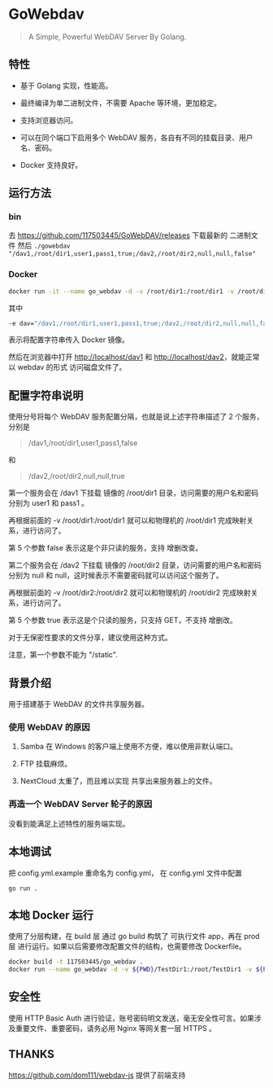 # GoWebdav

> A Simple, Powerful WebDAV Server By Golang.

## 特性

- 基于 Golang 实现，性能高。

- 最终编译为单二进制文件，不需要 Apache 等环境，更加稳定。

- 支持浏览器访问。

- 可以在同个端口下启用多个 WebDAV 服务，各自有不同的挂载目录、用户名、密码。

- Docker 支持良好。

## 运行方法

### bin

去 <https://github.com/117503445/GoWebDAV/releases> 下载最新的 二进制文件
然后 `./gowebdav "/dav1,/root/dir1,user1,pass1,true;/dav2,/root/dir2,null,null,false"`

### Docker

```sh
docker run -it --name go_webdav -d -v /root/dir1:/root/dir1 -v /root/dir2:/root/dir2 -e dav="/dav1,/root/dir1,user1,pass1,true;/dav2,/root/dir2,null,null,false" -p 80:80 --restart=unless-stopped 117503445/go_webdav
```

其中

```sh
-e dav="/dav1,/root/dir1,user1,pass1,true;/dav2,/root/dir2,null,null,false"
```

表示将配置字符串传入 Docker 镜像。

然后在浏览器中打开 <http://localhost/dav1> 和 <http://localhost/dav2>，就能正常以 webdav 的形式 访问磁盘文件了。

## 配置字符串说明

使用分号将每个 WebDAV 服务配置分隔，也就是说上述字符串描述了 2 个服务，分别是

> /dav1,/root/dir1,user1,pass1,false

和

> /dav2,/root/dir2,null,null,true

第一个服务会在 /dav1 下挂载 镜像的 /root/dir1 目录，访问需要的用户名和密码分别为 user1 和 pass1 。

再根据前面的  -v /root/dir1:/root/dir1 就可以和物理机的 /root/dir1 完成映射关系，进行访问了。

第 5 个参数 false 表示这是个非只读的服务，支持 增删改查。

第二个服务会在 /dav2 下挂载 镜像的 /root/dir2 目录，访问需要的用户名和密码分别为 null 和 null，这时候表示不需要密码就可以访问这个服务了。

再根据前面的  -v /root/dir2:/root/dir2 就可以和物理机的 /root/dir2 完成映射关系，进行访问了。

第 5 个参数 true 表示这是个只读的服务，只支持 GET，不支持 增删改。

对于无保密性要求的文件分享，建议使用这种方式。

注意，第一个参数不能为 "/static".

## 背景介绍

用于搭建基于 WebDAV 的文件共享服务器。

### 使用 WebDAV 的原因

1. Samba 在 Windows 的客户端上使用不方便，难以使用非默认端口。

2. FTP 挂载麻烦。

3. NextCloud 太重了，而且难以实现 共享出来服务器上的文件。

### 再造一个 WebDAV Server 轮子的原因

没看到能满足上述特性的服务端实现。

## 本地调试

把 config.yml.example 重命名为 config.yml， 在 config.yml 文件中配置

`go run .`

## 本地 Docker 运行

使用了分层构建，在 build 层 通过 go build 构筑了 可执行文件 app，再在 prod 层 进行运行。如果以后需要修改配置文件的结构，也需要修改 Dockerfile。

```sh
docker build -t 117503445/go_webdav .
docker run --name go_webdav -d -v ${PWD}/TestDir1:/root/TestDir1 -v ${PWD}/TestDir2:/root/TestDir2 -e dav="/dav1,/root/TestDir1,user1,pass1,false;/dav2,/root/TestDir2,user2,pass2,true" -p 80:80 --restart=unless-stopped 117503445/go_webdav
```

## 安全性

使用 HTTP Basic Auth 进行验证，账号密码明文发送，毫无安全性可言。如果涉及重要文件、重要密码，请务必用 Nginx 等网关套一层 HTTPS 。

## THANKS

<https://github.com/dom111/webdav-js> 提供了前端支持
